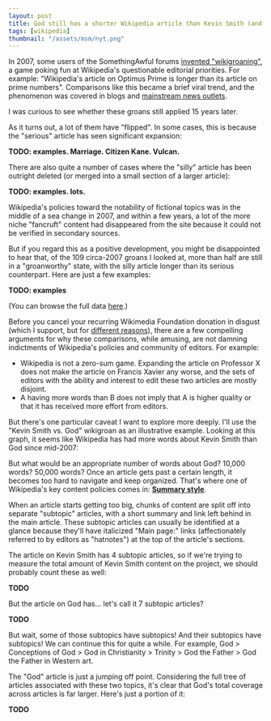 ```yaml
---
layout: post
title: God still has a shorter Wikipedia article than Kevin Smith (and that's fine)
tags: [wikipedia]
thumbnail: "/assets/msm/nyt.png"
---
```


In 2007, some users of the SomethingAwful forums [invented "wikigroaning"](https://www.somethingawful.com/news/wikigroaning/), a game poking fun at Wikipedia's questionable editorial priorities. For example: "Wikipedia's article on Optimus Prime is longer than its article on prime numbers". Comparisons like this became a brief viral trend, and the phenomenon was covered in blogs and [mainstream news outlets](TODO).

I was curious to see whether these groans still applied 15 years later.

As it turns out, a lot of them have "flipped". In some cases, this is because the "serious" article has seen significant expansion:

**TODO: examples. Marriage. Citizen Kane. Vulcan.**

There are also quite a number of cases where the "silly" article has been outright deleted (or merged into a small section of a larger article):

**TODO: examples. lots.**

Wikipedia's policies toward the notability of fictional topics was in the middle of a sea change in 2007, and within a few years, a lot of the more niche "fancruft" content had disappeared from the site because it could not be verified in secondary sources.

<!-- approx 65 maintained out of 109 -->

But if you regard this as a positive development, you might be disappointed to hear that, of the 109 circa-2007 groans I looked at, more than half are still in a "groanworthy" state, with the silly article longer than its serious counterpart. Here are just a few examples:

**TODO: examples**

(You can browse the full data [here](https://github.com/colinmorris/wikigroans/blob/master/all_groans.png).)

Before you cancel your recurring Wikimedia Foundation donation in disgust (which I support, but for [different reasons](https://en.wikipedia.org/wiki/User:Guy_Macon/Wikipedia_has_Cancer)), there are a few compelling arguments for why these comparisons, while amusing, are not damning indictments of Wikipedia's policies and community of editors. For example:

- Wikipedia is not a zero-sum game. Expanding the article on Professor X does not make the article on Francis Xavier any worse, and the sets of editors with the ability and interest to edit these two articles are mostly disjoint.
- A having more words than B does not imply that A is higher quality or that it has received more effort from editors.

But there's one particular caveat I want to explore more deeply. I'll use the "Kevin Smith vs. God" wikigroan as an illustrative example. Looking at this graph, it seems like Wikipedia has had more words about Kevin Smith than God since mid-2007:

But what would be an appropriate number of words about God? 10,000 words? 50,000 words? Once an article gets past a certain length, it becomes too hard to navigate and keep organized. That's where one of Wikipedia's key content policies comes in: [**Summary style**](https://en.wikipedia.org/wiki/Wikipedia:Summary_style).

When an article starts getting too big, chunks of content are split off into separate "subtopic" articles, with a short summary and link left behind in the main article. These subtopic articles can usually be identified at a glance because they'll have italicized "Main page:" links (affectionately referred to by editors as "hatnotes") at the top of the article's sections.

The article on Kevin Smith has 4 subtopic articles, so if we're trying to measure the total amount of Kevin Smith content on the project, we should probably count these as well:

**TODO**

But the article on God has... let's call it 7 subtopic articles?

**TODO**

But wait, some of those subtopics have subtopics! And their subtopics have subtopics! We can continue this for quite a while. For example, God > Conceptions of God > God in Christianity > Trinity > God the Father > God the Father in Western art.

The "God" article is just a jumping off point. Considering the full tree of articles associated with these two topics, it's clear that God's total coverage across articles is far larger. Here's just a portion of it:

**TODO**

